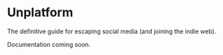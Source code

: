 # Unplatform

The definitive guide for escaping social media (and joining the indie web).

Documentation coming soon.